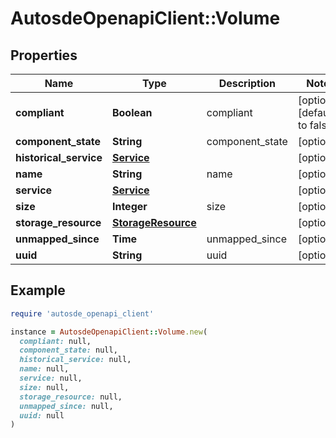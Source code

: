 # AutosdeOpenapiClient::Volume

## Properties

| Name | Type | Description | Notes |
| ---- | ---- | ----------- | ----- |
| **compliant** | **Boolean** | compliant | [optional][default to false] |
| **component_state** | **String** | component_state | [optional] |
| **historical_service** | [**Service**](Service.md) |  | [optional] |
| **name** | **String** | name | [optional] |
| **service** | [**Service**](Service.md) |  | [optional] |
| **size** | **Integer** | size | [optional] |
| **storage_resource** | [**StorageResource**](StorageResource.md) |  | [optional] |
| **unmapped_since** | **Time** | unmapped_since | [optional] |
| **uuid** | **String** | uuid | [optional] |

## Example

```ruby
require 'autosde_openapi_client'

instance = AutosdeOpenapiClient::Volume.new(
  compliant: null,
  component_state: null,
  historical_service: null,
  name: null,
  service: null,
  size: null,
  storage_resource: null,
  unmapped_since: null,
  uuid: null
)
```

